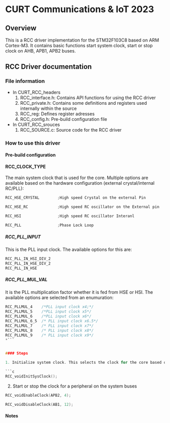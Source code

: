 # CURT Communications & IoT 2023 

## Overview

This is a RCC driver implementation for the STM32F103C8 based on ARM Cortex-M3. It contains basic functions start system clock, start or stop clock on AHB, APB1, APB2 buses.
## RCC Driver documentation

### File information
- In CURT_RCC_headers
	1. RCC_interface.h: Contains API functions for using the RCC driver
	2. RCC_private.h: Contains some definitions and registers used internally within the source
	3. RCC_reg: Defines register adresses
	4. RCC_config.h: Pre-build configuration file
- In CURT_RCC_srouces
	1. RCC_SOURCE.c: Source code for the RCC driver

### How to use this driver

#### Pre-build configuration

#### RCC_CLOCK_TYPE

The main system clock that is used for the core. Multiple options are available based on the hardware configuration (external crystal/internal RC/PLL):
```c
RCC_HSE_CRYSTAL        ;High speed Crystal on the external Pin

RCC_HSE_RC             ;High speed RC oscillator on the External pin

RCC_HSI                ;High speed RC oscillator Interanl

RCC_PLL                ;Phase Lock Loop

```

##### RCC_PLL_INPUT 
This is the PLL input clock. The available options for this are:
```c
RCC_PLL_IN_HSI_DIV_2
RCC_PLL_IN_HSE_DIV_2
RCC_PLL_IN_HSE
```

##### RCC_PLL_MUL_VAL
It is the PLL multiplication factor whether it is fed from HSE or HSI. The available options are selected from an enumuration:
```c
RCC_PLLMUL_4    /*PLL input clock x4;*/
RCC_PLLMUL_5    /*PLL input clock x5*/
RCC_PLLMUL_6    /*PLL input clock x6*/
RCC_PLLMUL_6_5  /* PLL input clock x6.5*/
RCC_PLLMUL_7    /* PLL input clock x7*/
RCC_PLLMUL_8    /* PLL input clock x8*/
RCC_PLLMUL_9    /* PLL input clock x9*/
*```


#### Steps

1. Initialize system clock. This selects the clock for the core based on the selected clock from the pre-build configuration file in RCC_config.h. 

```c
RCC_voidInitSysClock();
```

2. Start or stop the clock for a peripheral on the system buses
```c
RCC_voidEnableClock(APB2, 4);

RCC_voidDisableClock(AB1, 12);
```
#### Notes